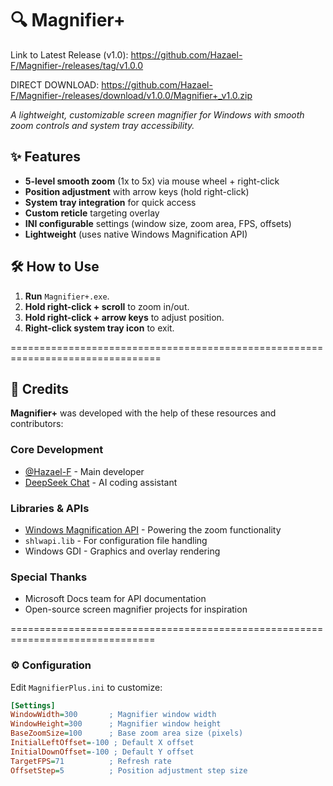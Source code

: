 # 🔍 Magnifier+ 

Link to Latest Release (v1.0): https://github.com/Hazael-F/Magnifier-/releases/tag/v1.0.0

DIRECT DOWNLOAD: https://github.com/Hazael-F/Magnifier-/releases/download/v1.0.0/Magnifier+_v1.0.zip

*A lightweight, customizable screen magnifier for Windows with smooth zoom controls and system tray accessibility.*

## ✨ Features
- **5-level smooth zoom** (1x to 5x) via mouse wheel + right-click
- **Position adjustment** with arrow keys (hold right-click)
- **System tray integration** for quick access
- **Custom reticle** targeting overlay
- **INI configurable** settings (window size, zoom area, FPS, offsets)
- **Lightweight** (uses native Windows Magnification API)

## 🛠️ How to Use
1. **Run** `Magnifier+.exe`.
2. **Hold right-click + scroll** to zoom in/out.
3. **Hold right-click + arrow keys** to adjust position.
4. **Right-click system tray icon** to exit.

================================================================================

## 🙏 Credits

**Magnifier+** was developed with the help of these resources and contributors:

### Core Development
- [@Hazael-F](https://github.com/Hazael-F) - Main developer
- [DeepSeek Chat](https://deepseek.com) - AI coding assistant

### Libraries & APIs
- [Windows Magnification API](https://learn.microsoft.com/en-us/windows/win32/api/_magapi/) - Powering the zoom functionality
- `shlwapi.lib` - For configuration file handling
- Windows GDI - Graphics and overlay rendering

### Special Thanks
- Microsoft Docs team for API documentation
- Open-source screen magnifier projects for inspiration

===============================================================================

### ⚙️ Configuration
Edit `MagnifierPlus.ini` to customize:
```ini
[Settings]
WindowWidth=300       ; Magnifier window width
WindowHeight=300      ; Magnifier window height
BaseZoomSize=100      ; Base zoom area size (pixels)
InitialLeftOffset=-100 ; Default X offset
InitialDownOffset=-100 ; Default Y offset
TargetFPS=71          ; Refresh rate
OffsetStep=5          ; Position adjustment step size

